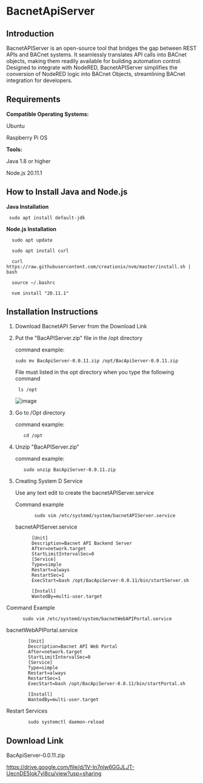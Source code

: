 # BacnetApiServer


Introduction
--

BacnetAPIServer is an open-source tool that bridges the gap between REST APIs and BACnet systems. It seamlessly translates API calls into BACnet objects, making them readily available for building automation control. Designed to integrate with NodeRED, BacnetAPIServer simplifies the conversion of NodeRED logic into BACnet Objects, streamlining BACnet integration for developers.

Requirements
--

**Compatible Operating Systems:**
 
 Ubuntu
 
 Raspberry Pi OS
 
**Tools:**

Java 1.8 or higher

Node.js 20.11.1


How to Install Java and Node.js
--

**Java Installation**

     sudo apt install default-jdk

**Node.js Installation**

      sudo apt update

      sudo apt install curl 
     
      curl https://raw.githubusercontent.com/creationix/nvm/master/install.sh | bash 
     
      source ~/.bashrc   
     
      nvm install "20.11.1"

 
Installation Instructions
--
1. Download BacnetAPI Server from the Download Link

2. Put the "BacAPIServer<version>.zip" file in the /opt directory

     command example:
   
       sudo mv BacApiServer-0.0.11.zip /opt/BacApiServer-0.0.11.zip

    File must listed in the opt directory when you type the following command

        ls /opt
   ![image](https://github.com/selvadurai/BacnetAPIServer/assets/4705770/a51112df-06f4-4c17-a681-f2fa7daa0257)
            
3. Go to /Opt directory

    command example:
   
          cd /opt
   
     
4. Unzip  "BacAPIServer<version>.zip"

   command example:

          sudo unzip BacApiServer-0.0.11.zip

5. Creating System D Service

   
      Use any text edit to create the bacnetAPIServer.service

      Command example
   
              sudo vim /etc/systemd/system/bacnetAPIServer.service

       
    bacnetAPIServer.service

             [Unit]
             Description=Bacnet API Backend Server
             After=network.target
             StartLimitIntervalSec=0
             [Service]
             Type=simple
             Restart=always
             RestartSec=1
             ExecStart=bash /opt/BacApiServer-0.0.11/bin/startServer.sh
             
             [Install]
             WantedBy=multi-user.target

  
  Command Example

          sudo vim /etc/systemd/system/bacnetWebAPIPortal.service
  
  bacnetWebAPIPortal.service
  
            [Unit]
            Description=Bacnet API Web Portal
            After=network.target
            StartLimitIntervalSec=0
            [Service]
            Type=simple
            Restart=always
            RestartSec=1
            ExecStart=bash /opt/BacApiServer-0.0.11/bin/startPortal.sh
                        
            [Install]
            WantedBy=multi-user.target
                         

   Restart Services

            sudo systemctl daemon-reload

   
     
   





 
Download Link
--
BacApiServer-0.0.11.zip

https://drive.google.com/file/d/1V-In7nlw6GGJLJT-UecnDE5Iok7yl8cu/view?usp=sharing
